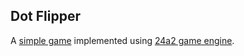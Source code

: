 ## Dot Flipper
A [simple game][Dot Flipper] implemented using [24a2 game engine][24a2].

[24a2]: https://github.com/jamesroutley/24a2
[Dot Flipper]: https://tmakowski.github.io/24a2-dot-flipper

